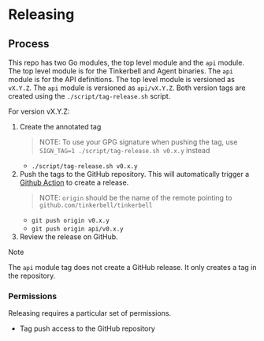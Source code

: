 # Releasing

## Process

This repo has two Go modules, the top level module and the `api` module. The top level module is for the Tinkerbell and Agent binaries. The `api` module is for the API definitions.
The top level module is versioned as `vX.Y.Z`. The `api` module is versioned as `api/vX.Y.Z`. Both version tags are created using the `./script/tag-release.sh` script.

For version vX.Y.Z:

1. Create the annotated tag
   > NOTE: To use your GPG signature when pushing the tag, use `SIGN_TAG=1 ./script/tag-release.sh v0.x.y` instead
   - `./script/tag-release.sh v0.x.y`
1. Push the tags to the GitHub repository. This will automatically trigger a [Github Action](https://github.com/tinkerbell/tinkerbell/actions) to create a release.
   > NOTE: `origin` should be the name of the remote pointing to `github.com/tinkerbell/tinkerbell`
   - `git push origin v0.x.y`
   - `git push origin api/v0.x.y`
1. Review the release on GitHub.

> [!NOTE]  
> The `api` module tag does not create a GitHub release. It only creates a tag in the repository.

### Permissions

Releasing requires a particular set of permissions.

- Tag push access to the GitHub repository

